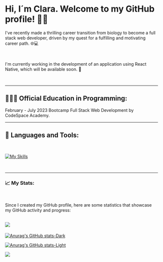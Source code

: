 <div id="header" align="left">
    <h1 align="left">Hi, I´m Clara. Welcome to my GitHub profile! 👋🏻</h1>
    <p align="left">I've recently made a thrilling career transition from biology to become a full stack web developer, driven by my quest for a fulfilling and motivating career path. 🌐💻</p>  
    <br>
    <p align="left">I'm currently working in the development of an application using React Native, which will be available soon. 🚧</p>
    <br>
</div>
<hr>
<div align="left">
   <h2>  👨🏻‍💻 Official Education in Programming: </h2>
   <p align="left"><span color="#808080">February - July 2023 </span>Bootcamp Full Stack Web Development by CodeSpace Academy.</p>
   <hr>
   <h2> 🔨 Languages and Tools: </h2>
    <br>

[![My Skills](https://skillicons.dev/icons?i=git,github,bitbucket,html,css,sass,js,ts,react,styledcomponents,bootstrap,jest,nodejs,mysql,mongodb,express,figma&theme=light&perline=8)](https://skillicons.dev)

<br>
<hr>
<h3> 📈 My Stats: </h3>
<br>
<p>Since I created my GitHub profile, here are some statistics that showcase my GitHub activity and progress:</p>
<br>

<picture>
    <source media="(prefers-color-scheme: dark)" srcset="https://streak-stats.demolab.com?user=ClaraMars&theme=dark&border_radius=2&date_format=j%20M%5B%20Y%5D&mode=weekly&card_width=500" />
    <img src="https://streak-stats.demolab.com?user=ClaraMars&theme=default&border_radius=2&date_format=j%20M%5B%20Y%5D&mode=weekly&card_width=500" />
</picture>

<div style="margin-bottom: 20px;"></div>

[![Anurag's GitHub stats-Dark](https://github-readme-stats.vercel.app/api?username=ClaraMars&show_icons=true&theme=dark#gh-dark-mode-only)](https://github.com/anuraghazra/github-readme-stats#gh-dark-mode-only)

[![Anurag's GitHub stats-Light](https://github-readme-stats.vercel.app/api?username=ClaraMars&show_icons=true&theme=default#gh-light-mode-only)](https://github.com/anuraghazra/github-readme-stats#gh-light-mode-only)

<picture>
    <source media="(prefers-color-scheme: dark)" srcset="https://github-readme-stats.vercel.app/api/top-langs/?username=ClaraMars&langs_count=5&layout=donut&theme=dark" />
    <img src="https://github-readme-stats.vercel.app/api/top-langs/?username=ClaraMars&langs_count=5&layout=donut&theme=light" />
</picture>

</div>
